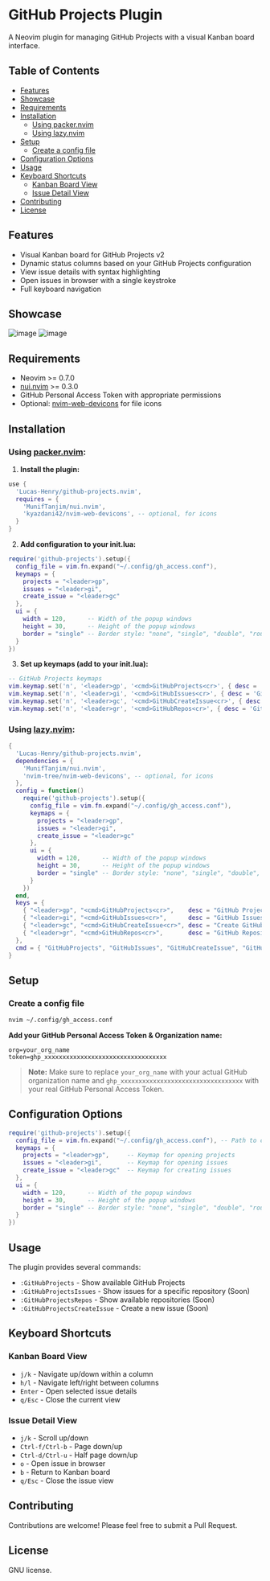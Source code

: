 # GitHub Projects Plugin
A Neovim plugin for managing GitHub Projects with a visual Kanban board interface.

## Table of Contents
- [Features](#features)
- [Showcase](#showcase)
- [Requirements](#requirements)
- [Installation](#installation)
  - [Using packer.nvim](#using-packernvim)
  - [Using lazy.nvim](#using-lazynvim)
- [Setup](#setup)
  - [Create a config file](#create-a-config-file)
- [Configuration Options](#configuration-options)
- [Usage](#usage)
- [Keyboard Shortcuts](#keyboard-shortcuts)
  - [Kanban Board View](#kanban-board-view)
  - [Issue Detail View](#issue-detail-view)
- [Contributing](#contributing)
- [License](#license)

## Features
- Visual Kanban board for GitHub Projects v2
- Dynamic status columns based on your GitHub Projects configuration
- View issue details with syntax highlighting
- Open issues in browser with a single keystroke
- Full keyboard navigation

## Showcase
![image](https://github.com/user-attachments/assets/03ba355a-2695-4e36-897d-e93d391de8b5)
![image](https://github.com/user-attachments/assets/17c20e65-09c5-438e-98b4-a5b820822c2a)

## Requirements
- Neovim >= 0.7.0
- [nui.nvim](https://github.com/MunifTanjim/nui.nvim) >= 0.3.0
- GitHub Personal Access Token with appropriate permissions
- Optional: [nvim-web-devicons](https://github.com/kyazdani42/nvim-web-devicons) for file icons

## Installation

### Using [packer.nvim](https://github.com/wbthomason/packer.nvim):

1. **Install the plugin:**
```lua
use {
  'Lucas-Henry/github-projects.nvim',
  requires = {
    'MunifTanjim/nui.nvim',
    'kyazdani42/nvim-web-devicons', -- optional, for icons
  }
}
```

2. **Add configuration to your init.lua:**
```lua
require('github-projects').setup({
  config_file = vim.fn.expand("~/.config/gh_access.conf"),
  keymaps = {
    projects = "<leader>gp",
    issues = "<leader>gi",
    create_issue = "<leader>gc"
  },
  ui = {
    width = 120,      -- Width of the popup windows
    height = 30,      -- Height of the popup windows
    border = "single" -- Border style: "none", "single", "double", "rounded", "solid", "shadow"
  }
})
```

3. **Set up keymaps (add to your init.lua):**
```lua
-- GitHub Projects keymaps
vim.keymap.set('n', '<leader>gp', '<cmd>GitHubProjects<cr>', { desc = 'GitHub Projects' })
vim.keymap.set('n', '<leader>gi', '<cmd>GitHubIssues<cr>', { desc = 'GitHub Issues' })
vim.keymap.set('n', '<leader>gc', '<cmd>GitHubCreateIssue<cr>', { desc = 'Create GitHub Issue' })
vim.keymap.set('n', '<leader>gr', '<cmd>GitHubRepos<cr>', { desc = 'GitHub Repositories' })
```

### Using [lazy.nvim](https://github.com/folke/lazy.nvim):
```lua
{
  'Lucas-Henry/github-projects.nvim',
  dependencies = {
    'MunifTanjim/nui.nvim',
    'nvim-tree/nvim-web-devicons', -- optional, for icons
  },
  config = function()
    require('github-projects').setup({
      config_file = vim.fn.expand("~/.config/gh_access.conf"),
      keymaps = {
        projects = "<leader>gp",
        issues = "<leader>gi",
        create_issue = "<leader>gc"
      },
      ui = {
        width = 120,      -- Width of the popup windows
        height = 30,      -- Height of the popup windows
        border = "single" -- Border style: "none", "single", "double", "rounded", "solid", "shadow"
      }
    })
  end,
  keys = {
    { "<leader>gp", "<cmd>GitHubProjects<cr>",    desc = "GitHub Projects" },
    { "<leader>gi", "<cmd>GitHubIssues<cr>",      desc = "GitHub Issues" },
    { "<leader>gc", "<cmd>GitHubCreateIssue<cr>", desc = "Create GitHub Issue" },
    { "<leader>gr", "<cmd>GitHubRepos<cr>",       desc = "GitHub Repositories" },
  },
  cmd = { "GitHubProjects", "GitHubIssues", "GitHubCreateIssue", "GitHubRepos" }
}
```

## Setup

### Create a config file
```bash
nvim ~/.config/gh_access.conf
```

**Add your GitHub Personal Access Token & Organization name:**
```
org=your_org_name
token=ghp_xxxxxxxxxxxxxxxxxxxxxxxxxxxxxxxxxx
```

> **Note:** Make sure to replace `your_org_name` with your actual GitHub organization name and `ghp_xxxxxxxxxxxxxxxxxxxxxxxxxxxxxxxxxx` with your real GitHub Personal Access Token.

## Configuration Options
```lua
require('github-projects').setup({
  config_file = vim.fn.expand("~/.config/gh_access.conf"), -- Path to config file
  keymaps = {
    projects = "<leader>gp",     -- Keymap for opening projects
    issues = "<leader>gi",       -- Keymap for opening issues
    create_issue = "<leader>gc"  -- Keymap for creating issues
  },
  ui = {
    width = 120,      -- Width of the popup windows
    height = 30,      -- Height of the popup windows
    border = "single" -- Border style: "none", "single", "double", "rounded", "solid", "shadow"
  }
})
```

## Usage
The plugin provides several commands:
- `:GitHubProjects` - Show available GitHub Projects
- `:GitHubProjectsIssues` - Show issues for a specific repository (Soon)
- `:GitHubProjectsRepos` - Show available repositories (Soon)
- `:GitHubProjectsCreateIssue` - Create a new issue (Soon)

## Keyboard Shortcuts

### Kanban Board View
- `j/k` - Navigate up/down within a column
- `h/l` - Navigate left/right between columns
- `Enter` - Open selected issue details
- `q/Esc` - Close the current view

### Issue Detail View
- `j/k` - Scroll up/down
- `Ctrl-f/Ctrl-b` - Page down/up
- `Ctrl-d/Ctrl-u` - Half page down/up
- `o` - Open issue in browser
- `b` - Return to Kanban board
- `q/Esc` - Close the issue view

## Contributing
Contributions are welcome! Please feel free to submit a Pull Request.

## License
GNU license.
